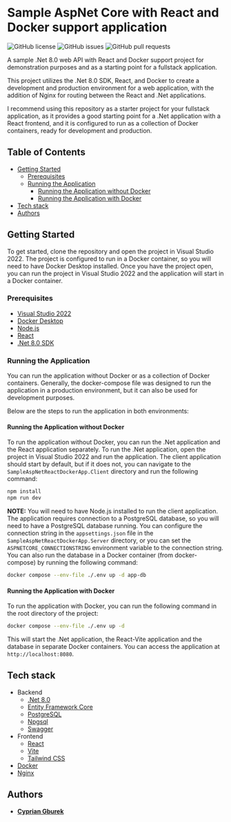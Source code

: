 # Sample AspNet Core with React and Docker support application
    
![GitHub license](https://img.shields.io/github/license/SirCypkowskyy/SampleAspNetReactDockerApp)
![GitHub issues](https://img.shields.io/github/issues/SirCypkowskyy/SampleAspNetReactDockerApp)
![GitHub pull requests](https://img.shields.io/github/issues-pr/SirCypkowskyy/SampleAspNetReactDockerApp)

A sample .Net 8.0 web API with React and Docker support project for demonstration purposes and as a starting point for a fullstack application. 

This project utilizes the .Net 8.0 SDK, React, and Docker to create a development and production environment for a web application, with the addition of Nginx for routing between the React and .Net applications.

I recommend using this repository as a starter project for your fullstack application, as it provides a good starting point for a .Net application with a React frontend, and it is configured to run as a collection of Docker containers, ready for development and production.

## Table of Contents

- [Getting Started](#getting-started)
  - [Prerequisites](#prerequisites)
  - [Running the Application](#running-the-application)
    - [Running the Application without Docker](#running-the-application-without-docker)
    - [Running the Application with Docker](#running-the-application-with-docker)
- [Tech stack](#tech-stack)
- [Authors](#authors)

## Getting Started

To get started, clone the repository and open the project in Visual Studio 2022. The project is configured to run in a Docker container, so you will need to have Docker Desktop installed. Once you have the project open, you can run the project in Visual Studio 2022 and the application will start in a Docker container.

### Prerequisites

- [Visual Studio 2022](https://visualstudio.microsoft.com/vs/)
- [Docker Desktop](https://www.docker.com/products/docker-desktop)
- [Node.js](https://nodejs.org/en/)
- [React](https://reactjs.org/)
- [.Net 8.0 SDK](https://dotnet.microsoft.com/download/dotnet/8.0)

### Running the Application

You can run the application without Docker or as a collection of Docker containers. Generally, the docker-compose file was designed to run the application in a production environment, but it can also be used for development purposes.

Below are the steps to run the application in both environments:

#### Running the Application without Docker

To run the application without Docker, you can run the .Net application and the React application separately. To run the .Net application, open the project in Visual Studio 2022 and run the application. The client application should start by default, but if it does not, you can navigate to the `SampleAspNetReactDockerApp.Client` directory and run the following command:

```bash
npm install
npm run dev
```

**NOTE:** You will need to have Node.js installed to run the client application. The application requires connection to a PostgreSQL database, so you will need to have a PostgreSQL database running. You can configure the connection string in the `appsettings.json` file in the `SampleAspNetReactDockerApp.Server` directory, or you can set the `ASPNETCORE_CONNECTIONSTRING` environment variable to the connection string. You can also run the database in a Docker container (from docker-compose) by running the following command:

```bash
docker compose --env-file ./.env up -d app-db
```

#### Running the Application with Docker

To run the application with Docker, you can run the following command in the root directory of the project:

```bash
docker compose --env-file ./.env up -d
```

This will start the .Net application, the React-Vite application and the database in separate Docker containers. You can access the application at `http://localhost:8080`.

## Tech stack

- Backend
  - [.Net 8.0](https://dotnet.microsoft.com/download/dotnet/8.0)
  - [Entity Framework Core](https://docs.microsoft.com/en-us/ef/core/)
  - [PostgreSQL](https://www.postgresql.org/)
  - [Npgsql](https://www.npgsql.org/)
  - [Swagger](https://swagger.io/)
- Frontend
  - [React](https://reactjs.org/)
  - [Vite](https://vitejs.dev/)
  - [Tailwind CSS](https://tailwindcss.com/)
- [Docker](https://www.docker.com/)
- [Nginx](https://www.nginx.com/)

## Authors

- **[Cyprian Gburek](https://github.com/SirCypkowskyy)**


